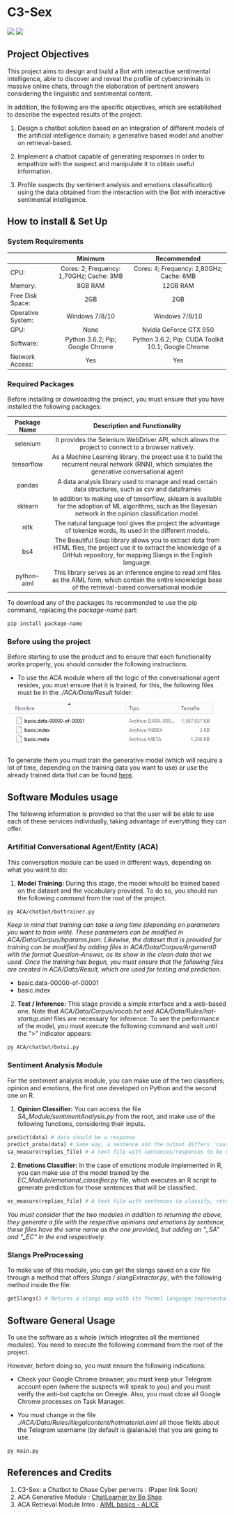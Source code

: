 # C3-Sex

![](https://img.shields.io/badge/python-3.6.2-brightgreen.svg)  ![](https://img.shields.io/badge/tensorflow-1.4.0-yellowgreen.svg?sanitize=true)

## Project Objectives

This project aims to design and build a Bot with interactive sentimental intelligence, able to discover and reveal the profile of cybercriminals in massive online chats, through the elaboration of pertinent answers considering the linguistic and sentimental content.

In addition, the following are the specific objectives, which are established to describe the expected results of the project:

1. Design a chatbot solution based on an integration of different models of the artificial intelligence domain; a generative based model and another on retrieval-based.

2. Implement a chatbot capable of generating responses in order to empathize with the suspect and manipulate it to obtain useful information.

3. Profile suspects (by sentiment analysis and emotions classification) using the data obtained from the interaction with the Bot with interactive sentimental intelligence.

## How to install & Set Up

### System Requirements

|                   |                  Minimum                 |                     Recommended                     |
|-------------------|:----------------------------------------:|:---------------------------------------------------:|
|        CPU:       | Cores: 2; Frequency: 1,70GHz; Cache: 3MB | Cores: 4; Frequency: 2,80GHz; Cache: 6MB            |
|      Memory:      | 8GB RAM                                  | 12GB RAM                                            |
|  Free Disk Space: | 2GB                                      | 2GB                                                 |
| Operative System: | Windows 7/8/10                           | Windows 7/8/10                                      |
|        GPU:       | None                                     | Nvidia GeForce GTX 950                              |
|     Software:     | Python 3.6.2; Pip; Google Chrome         | Python 3.6.2; Pip; CUDA Toolkit 10.1; Google Chrome |
|  Network Access:  | Yes                                      | Yes                                                 |

### Required Packages

Before installing or downloading the project, you must ensure that you have installed the following packages:

| Package Name |                                                                              Description and Functionality                                                                             |
|:------------:|:--------------------------------------------------------------------------------------------------------------------------------------------------------------------------------------:|
|   selenium   | It provides the Selenium WebDriver API, which allows the project to connect to a browser natively.                                                                                     |
|  tensorflow  | As a Machine Learning library, the project use it to build the recurrent neural network (RNN), which simulates the generative conversational agent                                     |
|    pandas    | A data analysis library used to manage and read certain data structures, such as csv and dataframes                                                                                    |
|    sklearn   | In addition to making use of tensorflow, sklearn is available for the adoption of ML algorithms, such as the Bayesian network in the opinion classification model.                     |
|     nltk     | The natural language tool gives the project the advantage of tokenize words, its used in the different models.                                                                         |
|      bs4     | The Beautiful Soup library allows you to extract data from HTML files, the project use it to extract the knowledge of a GitHub repository, for mapping Slangs in the English language. |
|  python-aiml | This library serves as an inference engine to read xml files as the AIML form, which contain the entire knowledge base of the retrieval-based conversational module                    |

To download any of the packages its recommended to use the pip command, replacing the _package-name_ part:

```bash
pip install package-name
```

### Before using the project

Before starting to use the product and to ensure that each functionality works properly, you should consider the following instructions.

* To use the ACA module where all the logic of the conversational agent resides, you must ensure that it is trained, for this, the following files must be in the _./ACA/Data/Result_ folder:

![](/ACA/Data/ACA_results.jpg)

To generate them you must train the generative model (which will require a lot of time, depending on the training data you want to use) or use the already trained data that can be found [here](https://www.dropbox.com/sh/c0q5g2c9c9cbkzp/AACNcggs-brWdeHdRaVi45-Ca?dl=0).

## Software Modules usage

The following information is provided so that the user will be able to use each of these services individually, taking advantage of everything they can offer.

### Artifitial Conversational Agent/Entity (ACA)

This conversation module can be used in different ways, depending on what you want to do:

1. **Model Training:** During this stage, the model whould be trained based on the dataset and the vocabulary provided. To do so, you should run the following command from the root of the project.

```bash
py ACA/chatbot/bottrainer.py
```
*Keep in mind that training can take a long time (depending on parameters you want to train with). These parameters can be modified in ACA/Data/Corpus/hparams.json. Likewise, the dataset that is provided for training can be modified by adding files in ACA/Data/Corpus/Argument0 with the format Question-Answer, as its show in the clean data that we used. Once the training has begun, you must ensure that the following files are created in ACA/Data/Result, which are used for testing and prediction.*

- basic.data-00000-of-00001
- basic.index

2. **Test / Inference:** This stage provide a simple interface and a web-based one. Note that *ACA/Data/Corpus/vocab.txt* and *ACA/Data/Rules/hot-startup.aiml* files are necessary for inference. To see the performance of the model, you must execute the following command and wait until the ">" indicator appears:

```bash
py ACA/chatbot/botui.py
```

### Sentiment Analysis Module

For the sentiment analysis module, you can make use of the two classifiers; opinion and emotions, the first one developed on Python and the second one on R.

1. **Opinion Classifier:** You can access the file *SA_Module/sentimentAnalysis.py* from the root, and make use of the following functions, considering their inputs.

```python
predict(data) # data should be a response
predict_proba(data) # Same way, a sentence and the output differs 'cause returns the probability
sa_measure(replies_file) # A text file with sentences/responses to be classified with probabilities.
```

2. **Emotions Classifier:** In the case of emotions module implemented in R, you can make use of the model trained by the *EC_Module/emotional_classifier.py* file, which executes an R script to generate prediction for those sentences that will be classified.

```python
ec_measure(replies_file) # A text file with sentences to classify, returns a list with positive (1) emotions or negative (0)
```

*You must consider that the two modules in addition to returning the above, they generate a file with the respective opinions and emotions by sentence, these files have the same name as the one provided, but adding an "_SA" and "_EC" in the end respectively.*

### Slangs PreProcessing

To make use of this module, you can get the slangs saved on a csv file through a method that offers *Slangs / slangExtractor.py*, with the following method inside the file:

```python
getSlangs() # Returns a slangs map with its formal language representation
```

## Software General Usage

To use the software as a whole (which integrates all the mentioned modules). You need to execute the following command from the root of the project.

However, before doing so, you must ensure the following indications:

- Check your Google Chrome browser; you must keep your Telegram account open (where the suspects will speak to you) and you must verify the anti-bot captcha on Omegle. Also, you must close all Google Chrome processes on Task Manager.

- You must change in the file *./ACA/Data/Rules/illegalcontent/hotmaterial.aiml* all those fields about the Telegram username (by default is @alanaJe) that you are going to use.

```bash
py main.py
```

## References and Credits

1. C3-Sex: a Chatbot to Chase Cyber perverts : (Paper link Soon)
2. ACA Generative Module : [ChatLearner by Bo Shao](https://github.com/bshao001/ChatLearner)
3. ACA Retrieval Module Intro : [AIML basics - ALICE](https://github.com/datenhahn/python-aiml-chatbot)

